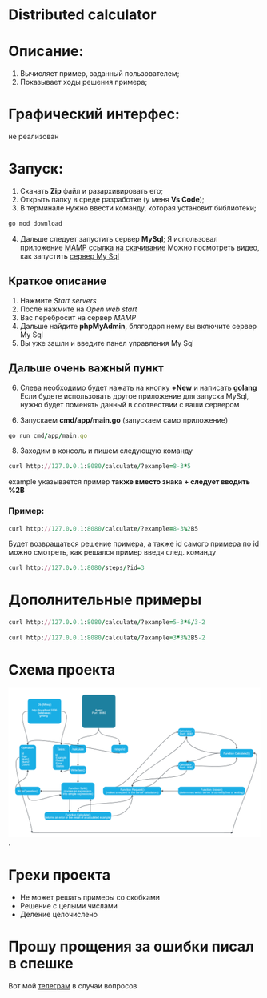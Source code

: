 # Distributed calculator
# Описание: 
1) Вычисляет пример, заданный пользователем;
2) Показывает ходы решения примера;

# Графический интерфес: 
не реализован

# Запуск:
1) Скачать **Zip** файл и разархивировать его;
2) Открыть папку в среде разработке (у меня **Vs Code**);
3) В терминале нужно ввести команду, которая установит библиотеки;
```rb
go mod download
```
4) Дальше следует запустить сервер **MySql**;
Я использовал приложение [MAMP ссылка на скачивание](https://www.mamp.info/en/downloads/)
Можно посмотреть видео, как запустить [сервер My Sql](https://www.youtube.com/watch?v=4Wf__mTxm8M)

## Краткое описание
1. Нажмите *Start servers*
2. После нажмите на *Open web start*
3. Вас перебросит на сервер *MAMP*
4. Дальше найдите **phpMyAdmin**, блягодаря нему вы включите сервер My Sql
5. Вы уже зашли и введите панел управления My Sql
## Дальше очень важный пункт
6. Слева необходимо будет нажать на кнопку **+New** и написать **golang**
Если будете использовать другое приложение для запуска MySql,
нужно будет поменять данный в соотвествии с ваши сервером

6) Запускаем **cmd/app/main.go** (запускаем само приложение)
```rb
go run cmd/app/main.go
```
8) Заходим в консоль и пишем следующую команду
```rb
curl http://127.0.0.1:8080/calculate/?example=8-3*5
```
example указывается пример **также вместо знака + следует вводить %2B**

### Пример:
```rb
curl http://127.0.0.1:8080/calculate/?example=8-3%2B5
```

Будет возвращаться решение примера, а также id самого примера
по id можно смотреть, как решался пример введя след. команду
```rb
curl http://127.0.0.1:8080/steps/?id=3
```

# Дополнительные примеры
```rb
curl http://127.0.0.1:8080/calculate/?example=5-3*6/3-2
```
```rb
curl http://127.0.0.1:8080/calculate/?example=3*3%2B5-2
```
# Схема проекта 
![Alt text](https://github.com/tantoni228/server_calculator/blob/main/app_server_calculator.png).

# Грехи проекта
+ Не может решать примеры со скобками
+ Решение с целыми числами
+ Деление целочислено

# Прошу прощения за ошибки писал в спешке

Вот мой [телеграм](https://t.me/sadlarfox) в случаи вопросов
